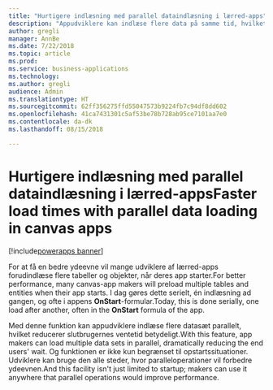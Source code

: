 ```yaml
---
title: "Hurtigere indlæsning med parallel dataindlæsning i lærred-apps"
description: "Appudviklere kan indlæse flere data på samme tid, hvilket reducerer den samlede ventetid for appbrugere."
author: gregli
manager: AnnBe
ms.date: 7/22/2018
ms.topic: article
ms.prod: 
ms.service: business-applications
ms.technology: 
ms.author: gregli
audience: Admin
ms.translationtype: HT
ms.sourcegitcommit: 62ff356275ffd55047573b9224fb7c94df8dd602
ms.openlocfilehash: 41ca7431301c5af53be78b728ab95ce7101aa7e0
ms.contentlocale: da-dk
ms.lasthandoff: 08/15/2018

---
```

# <a name="faster-load-times-with-parallel-data-loading-in-canvas-apps"></a><span data-ttu-id="75541-103">Hurtigere indlæsning med parallel dataindlæsning i lærred-apps</span><span class="sxs-lookup"><span data-stu-id="75541-103">Faster load times with parallel data loading in canvas apps</span></span>

[!include[powerapps banner](../includes/powerapps.md)]




<span data-ttu-id="75541-104">For at få en bedre ydeevne vil mange udviklere af lærred-apps forudindlæse flere tabeller og objekter, når deres app starter.</span><span class="sxs-lookup"><span data-stu-id="75541-104">For better performance, many canvas-app makers will preload multiple tables and entities when their app starts.</span></span> <span data-ttu-id="75541-105">I dag gøres dette serielt, én indlæsning ad gangen, og ofte i appens **OnStart**-formular.</span><span class="sxs-lookup"><span data-stu-id="75541-105">Today, this is done serially, one load after another, often in the **OnStart** formula of the app.</span></span> 

<span data-ttu-id="75541-106">Med denne funktion kan appudviklere indlæse flere datasæt parallelt, hvilket reducerer slutbrugernes ventetid betydeligt.</span><span class="sxs-lookup"><span data-stu-id="75541-106">With this feature, app makers can load multiple data sets in parallel, dramatically reducing the end users' wait.</span></span>  <span data-ttu-id="75541-107">Og funktionen er ikke kun begrænset til opstartssituationer. Udviklere kan bruge den alle steder, hvor paralleloperationer vil forbedre ydeevnen.</span><span class="sxs-lookup"><span data-stu-id="75541-107">And this facility isn't just limited to startup; makers can use it anywhere that parallel operations would improve performance.</span></span>

